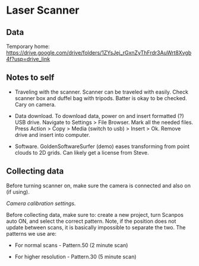 # Laser Scanner



## Data

Temporary home: <https://drive.google.com/drive/folders/1ZYsJej_rGxnZyThFrdr3AuWrt8Xvgb4f?usp=drive_link>

## Notes to self

-   Traveling with the scanner. Scanner can be traveled with easily. Check scanner box and duffel bag with tripods. Batter is okay to be checked. Cary on camera.

-   Data download. To download data, power on and insert formatted (?) USB drive. Navigate to Settings \> File Browser. Mark all the needed files. Press Action \> Copy \> Media (switch to usb) \> Insert \> Ok. Remove drive and insert into computer.

-   Software. GoldenSoftwareSurfer (demo) eases transforming from point clouds to 2D grids. Can likely get a license from Steve.

## Collecting data

Before turning scanner on, make sure the camera is connected and also on (if using).

*Camera calibration settings.*

Before collecting data, make sure to: create a new project, turn Scanpos auto ON, and select the correct pattern. Note, if the position does not update between scans, it is basically impossible to separate the two. The patterns we use are:

-   For normal scans - Pattern.50 (2 minute scan)

-   For higher resolution - Pattern.30 (5 minute scan)
